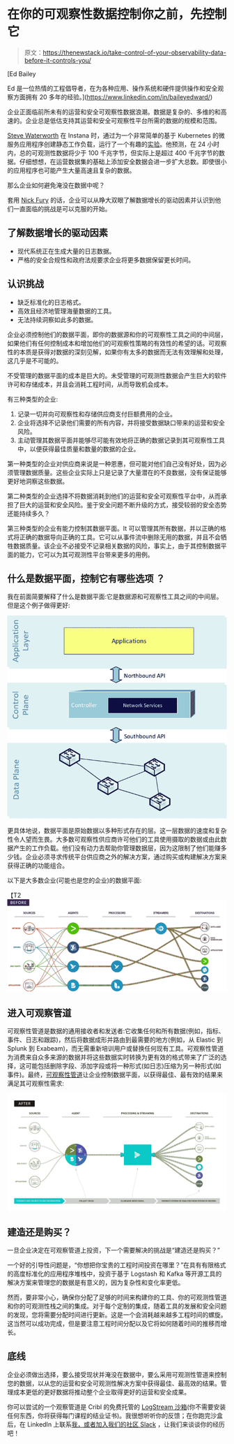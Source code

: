 # 在你的可观察性数据控制你之前，先控制它

> 原文：<https://thenewstack.io/take-control-of-your-observability-data-before-it-controls-you/>

[](https://www.linkedin.com/in/baileyedward/)

 [Ed Bailey

Ed 是一位热情的工程倡导者，在为各种应用、操作系统和硬件提供操作和安全观察方面拥有 20 多年的经验。](https://www.linkedin.com/in/baileyedward/) [](https://www.linkedin.com/in/baileyedward/)

企业正面临前所未有的运营和安全可观察性数据浪潮。数据是复杂的、多维的和高速的。企业总是低估支持其运营和安全可观察性平台所需的数据的规模和范围。

[Steve Waterworth](https://www.linkedin.com/in/steveww/?originalSubdomain=uk) 在 Instana 时，通过为一个非常简单的基于 Kubernetes 的微服务应用程序创建静态工作负载，运行了一个有趣的[实验](https://www.instana.com/blog/cf-the-hidden-cost-of-observability-data-volume/)。他预测，在 24 小时内，总的可观测性数据将少于 100 千兆字节，但实际上是超过 400 千兆字节的数据。仔细想想，在运营数据集的基础上添加安全数据会进一步扩大总数。即使很小的应用程序也可能产生大量高速且复杂的数据。

那么企业如何避免淹没在数据中呢？

套用 [Nick Fury](https://www.youtube.com/watch?v=Jef6OEBXl7w) 的话，企业可以从睁大双眼了解数据增长的驱动因素并认识到他们一直面临的挑战是可以克服的开始。

## **了解数据增长的驱动因素**

*   现代系统正在生成大量的日志数据。
*   严格的安全合规性和政府法规要求企业将更多数据保留更长时间。

## **认识挑战**

*   缺乏标准化的日志格式。
*   高效且经济地管理海量数据的工具。
*   无法持续洞察如此多的数据。

企业必须控制他们的数据平面，即你的数据源和你的可观察性工具之间的中间层，如果他们有任何控制成本和增加他们的可观察性策略的有效性的希望的话。可观察性的本质是获得对数据的深刻见解，如果你有太多的数据而无法有效理解和处理，这几乎是不可能的。

不受管理的数据平面的成本是巨大的。未受管理的可观测性数据会产生巨大的软件许可和存储成本，并且会消耗工程时间，从而导致机会成本。

有三种类型的企业:

1.  记录一切并向可观察性和存储供应商支付巨额费用的企业。
2.  企业将选择不记录他们需要的所有内容，并将接受数据缺口带来的运营和安全风险。
3.  主动管理其数据平面并能够尽可能有效地将正确的数据记录到其可观察性工具中，以便获得最佳质量和数量的数据的企业。

第一种类型的企业对供应商来说是一种恩惠，但可能对他们自己没有好处，因为必须管理数据质量。这些企业实际上只是记录了大量潜在的不良数据，没有保证能够更好地洞察这些数据。

第二种类型的企业选择不将数据消耗到他们的运营和安全可观察性平台中，从而承担了巨大的运营和安全风险。鉴于安全问题不断升级的方式，接受较弱的安全态势还能持续多久？

第三种类型的企业有能力控制其数据平面。It 可以管理其所有数据，并以正确的格式将正确的数据导向正确的工具。它可以从事件流中删除无用的数据，并且不会牺牲数据质量。该企业不必接受不记录相关数据的风险，事实上，由于其控制数据平面的能力，它可以为其可观测性平台带来更多的用例。

## **什么是数据平面，控制它有哪些选项** **？**

我在前面简要解释了什么是数据平面:它是数据源和可观察性工具之间的中间层。但是这个例子做得更好:

[![](img/27e1fd348f16f8574c3926fdc85afa64.png)](https://cdn.thenewstack.io/media/2021/09/0a339e5d-image3.png)

更具体地说，数据平面是原始数据以多种形式存在的层。这一层数据的速度和复杂性令人望而生畏。大多数可观察性供应商许可他们的工具使用摄取的数据或由此数据产生的工作负载。他们没有动力去帮助你管理数据层，因为这限制了他们能赚多少钱。企业必须寻求传统平台供应商之外的解决方案，通过购买或构建解决方案来获得正确的功能组合。

以下是大多数企业(可能也是您的企业)的数据平面:

【T2![](img/da0f15d7ca3f7494acb0a60cf18a1867.png)

## **进入可观察管道**

可观察性管道是数据的通用接收者和发送者:它收集任何和所有数据(例如，指标、事件、日志和跟踪)，然后将数据成形并路由到最需要的地方(例如，从 Elastic 到 Splunk 到 Exabeam)，而无需重新培训用户或替换任何现有工具。可观察性管道为消费来自众多来源的数据并将这些数据实时转换为更有效的格式带来了广泛的选择，这可能包括删除字段、添加字段或将一种形式(如日志)压缩为另一种形式(如事件)。最终，[可观察性管道](https://cribl.io/resources/observability-pipelines-for-dummies/?utm_campaign=thewnewstackreferral&utm_medium=sponsoredarticle&utm_source=thenewstack&utm_content=hyperlinktextobservabilitypipelinesdummiesbook)让企业控制数据平面，以获得最佳、最有效的结果来满足其可观察性需求:

[![](img/c2df078d9366c5c84b78aa69a37b5a41.png)](https://cdn.thenewstack.io/media/2021/09/bb5ba556-image1.jpg)

## **建造还是购买？**

一旦企业决定在可观察管道上投资，下一个需要解决的挑战是“建造还是购买？”

一个好的引导性问题是，“你想把你宝贵的工程时间投资在哪里？”在具有有限格式的高度标准化的应用程序堆栈中，投资于基于 Logstash 和 Kafka 等开源工具的解决方案来管理您的数据是有意义的，因为复杂性和变化率更低。

然而，要非常小心，确保你分配了足够的时间来构建你的工具、你的可观测性管道和你的可观测性栈之间的集成。对于每个定制的集成，随着工具的发展和安全问题的发现，您将需要分配时间进行更新。这是一个会消耗越来越多工程时间的螺旋。这当然可以成功完成，但是要注意工程时间分配以及它将如何随着时间的推移而增长。

## **底线**

企业必须做出选择，要么接受现状并淹没在数据中，要么采用可观测性管道来控制您的数据，以从您的运营和安全可观测性解决方案中获得最佳、最高效的结果。管理成本更低的更好数据将推动整个企业取得更好的运营和安全成果。

你可以尝试的一个观察管道是 Cribl 的免费托管的 [LogStream 沙箱](https://sandbox.cribl.io/?utm_campaign=thewnewstackreferral&utm_medium=sponsoredarticle&utm_source=thenewstack&utm_content=hyperlinktextlogstreamsandbox)(你不需要安装任何东西，你将获得每门课程的结业证书)。我很想听听你的反馈；在你跑完沙盒后，在 LinkedIn 上联系[我，或者加入我们的](https://www.linkedin.com/in/baileyedward/)[社区 Slack](https://cribl.io/community/) ，让我们来谈谈你的经历吧！

<svg xmlns:xlink="http://www.w3.org/1999/xlink" viewBox="0 0 68 31" version="1.1"><title>Group</title> <desc>Created with Sketch.</desc></svg>